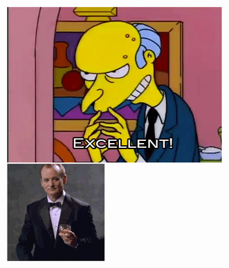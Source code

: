   <img src="../assets/gifs/excellent.gif" alt="excellent" style="max-width: 100%;">

  <img src="../assets/gifs/youdaman.gif" alt="you da man!" style="max-width: 100%;">

  <!-- <img src=".." alt="" style="max-width: 100%;"> -->

  <!-- <img src=".." alt="" style="max-width: 100%;"> -->

  <!-- <img src=".." alt="" style="max-width: 100%;"> -->

  <!-- <img src=".." alt="" style="max-width: 100%;"> -->

  <!-- <img src=".." alt="" style="max-width: 100%;"> -->

  <!-- <img src=".." alt="" style="max-width: 100%;"> -->

  <!-- <img src=".." alt="" style="max-width: 100%;"> -->

  <!-- <img src=".." alt="" style="max-width: 100%;"> -->

  <!-- <img src=".." alt="" style="max-width: 100%;"> -->

  <!-- <img src=".." alt="" style="max-width: 100%;"> -->

  <!-- <img src=".." alt="" style="max-width: 100%;"> -->

  <!-- <img src=".." alt="" style="max-width: 100%;"> -->

  <!-- <img src=".." alt="" style="max-width: 100%;"> -->

  <!-- <img src=".." alt="" style="max-width: 100%;"> -->

  <!-- <img src=".." alt="" style="max-width: 100%;"> -->

  <!-- <img src=".." alt="" style="max-width: 100%;"> -->

  <!-- <img src=".." alt="" style="max-width: 100%;"> -->

  <!-- <img src=".." alt="" style="max-width: 100%;"> -->
